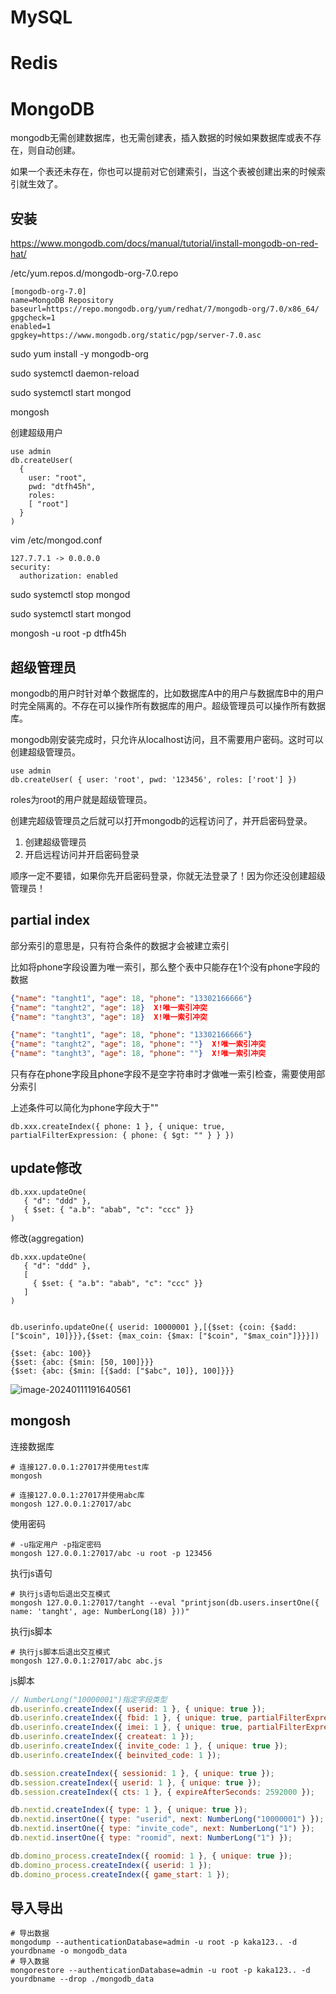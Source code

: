# MySQL

# Redis

# MongoDB

mongodb无需创建数据库，也无需创建表，插入数据的时候如果数据库或表不存在，则自动创建。

如果一个表还未存在，你也可以提前对它创建索引，当这个表被创建出来的时候索引就生效了。

## 安装

https://www.mongodb.com/docs/manual/tutorial/install-mongodb-on-red-hat/

/etc/yum.repos.d/mongodb-org-7.0.repo

```
[mongodb-org-7.0]
name=MongoDB Repository
baseurl=https://repo.mongodb.org/yum/redhat/7/mongodb-org/7.0/x86_64/
gpgcheck=1
enabled=1
gpgkey=https://www.mongodb.org/static/pgp/server-7.0.asc
```



sudo yum install -y mongodb-org

sudo systemctl daemon-reload

sudo systemctl start mongod

mongosh

创建超级用户

```
use admin
db.createUser(
  {
    user: "root",
    pwd: "dtfh45h",
    roles:
    [ "root"]
  }
)
```

vim /etc/mongod.conf

```
127.7.7.1 -> 0.0.0.0
security:
  authorization: enabled
```

sudo systemctl stop mongod

sudo systemctl start mongod

mongosh  -u root -p dtfh45h



## 超级管理员

mongodb的用户时针对单个数据库的，比如数据库A中的用户与数据库B中的用户时完全隔离的。不存在可以操作所有数据库的用户。超级管理员可以操作所有数据库。

mongodb刚安装完成时，只允许从localhost访问，且不需要用户密码。这时可以创建超级管理员。

```shell
use admin
db.createUser( { user: 'root', pwd: '123456', roles: ['root'] })
```

roles为root的用户就是超级管理员。

创建完超级管理员之后就可以打开mongodb的远程访问了，并开启密码登录。

1. 创建超级管理员
2. 开启远程访问并开启密码登录

顺序一定不要错，如果你先开启密码登录，你就无法登录了！因为你还没创建超级管理员！

## partial index

部分索引的意思是，只有符合条件的数据才会被建立索引

比如将phone字段设置为唯一索引，那么整个表中只能存在1个没有phone字段的数据

```json
{"name": "tanght1", "age": 18, "phone": "13302166666"}
{"name": "tanght2", "age": 18}  X!唯一索引冲突
{"name": "tanght3", "age": 18}  X!唯一索引冲突
```

```json
{"name": "tanght1", "age": 18, "phone": "13302166666"}
{"name": "tanght2", "age": 18, "phone": ""}  X!唯一索引冲突
{"name": "tanght3", "age": 18, "phone": ""}  X!唯一索引冲突
```

只有存在phone字段且phone字段不是空字符串时才做唯一索引检查，需要使用部分索引

上述条件可以简化为phone字段大于""

```shell
db.xxx.createIndex({ phone: 1 }, { unique: true, partialFilterExpression: { phone: { $gt: "" } } })
```



## update修改

```shell
db.xxx.updateOne(
   { "d": "ddd" },
   { $set: { "a.b": "abab", "c": "ccc" }}
)
```

修改(aggregation)

```shell
db.xxx.updateOne(
   { "d": "ddd" },
   [
     { $set: { "a.b": "abab", "c": "ccc" }}
   ]
)


db.userinfo.updateOne({ userid: 10000001 },[{$set: {coin: {$add: ["$coin", 10]}}},{$set: {max_coin: {$max: ["$coin", "$max_coin"]}}}])
```



```shell
{$set: {abc: 100}}
{$set: {abc: {$min: [50, 100]}}}
{$set: {abc: {$min: [{$add: ["$abc", 10]}, 100]}}}
```



![image-20240111191640561](./assets/image-20240111191640561.png)

## mongosh

连接数据库

```shell
# 连接127.0.0.1:27017并使用test库
mongosh

# 连接127.0.0.1:27017并使用abc库
mongosh 127.0.0.1:27017/abc
```

使用密码

```shell
# -u指定用户 -p指定密码
mongosh 127.0.0.1:27017/abc -u root -p 123456
```

执行js语句

```shell
# 执行js语句后退出交互模式
mongosh 127.0.0.1:27017/tanght --eval "printjson(db.users.insertOne({ name: 'tanght', age: NumberLong(18) }))"
```

执行js脚本

```shell
# 执行js脚本后退出交互模式
mongosh 127.0.0.1:27017/abc abc.js
```

js脚本

```javascript
// NumberLong("10000001")指定字段类型
db.userinfo.createIndex({ userid: 1 }, { unique: true });
db.userinfo.createIndex({ fbid: 1 }, { unique: true, partialFilterExpression: { fbid: { $gt: "" } } });
db.userinfo.createIndex({ imei: 1 }, { unique: true, partialFilterExpression: { imei: { $gt: "" } } });
db.userinfo.createIndex({ createat: 1 });
db.userinfo.createIndex({ invite_code: 1 }, { unique: true });
db.userinfo.createIndex({ beinvited_code: 1 });

db.session.createIndex({ sessionid: 1 }, { unique: true });
db.session.createIndex({ userid: 1 }, { unique: true });
db.session.createIndex({ cts: 1 }, { expireAfterSeconds: 2592000 });

db.nextid.createIndex({ type: 1 }, { unique: true });
db.nextid.insertOne({ type: "userid", next: NumberLong("10000001") });
db.nextid.insertOne({ type: "invite_code", next: NumberLong("1") });
db.nextid.insertOne({ type: "roomid", next: NumberLong("1") });

db.domino_process.createIndex({ roomid: 1 }, { unique: true });
db.domino_process.createIndex({ userid: 1 });
db.domino_process.createIndex({ game_start: 1 });
```



## 导入导出

```shell
# 导出数据
mongodump --authenticationDatabase=admin -u root -p kaka123.. -d yourdbname -o mongodb_data
# 导入数据
mongorestore --authenticationDatabase=admin -u root -p kaka123.. -d yourdbname --drop ./mongodb_data
```

